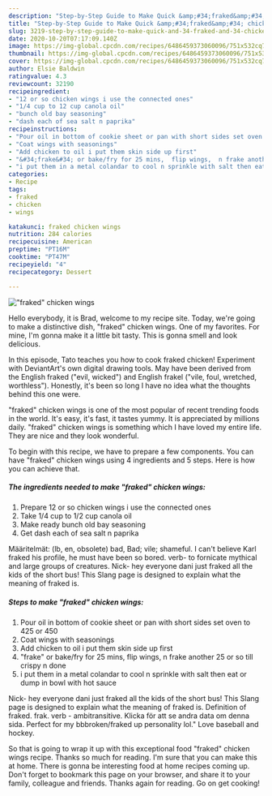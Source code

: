 ```yaml
---
description: "Step-by-Step Guide to Make Quick &amp;#34;fraked&amp;#34; chicken wings"
title: "Step-by-Step Guide to Make Quick &amp;#34;fraked&amp;#34; chicken wings"
slug: 3219-step-by-step-guide-to-make-quick-and-34-fraked-and-34-chicken-wings
date: 2020-10-20T07:17:09.140Z
image: https://img-global.cpcdn.com/recipes/6486459373060096/751x532cq70/fraked-chicken-wings-recipe-main-photo.jpg
thumbnail: https://img-global.cpcdn.com/recipes/6486459373060096/751x532cq70/fraked-chicken-wings-recipe-main-photo.jpg
cover: https://img-global.cpcdn.com/recipes/6486459373060096/751x532cq70/fraked-chicken-wings-recipe-main-photo.jpg
author: Elsie Baldwin
ratingvalue: 4.3
reviewcount: 32190
recipeingredient:
- "12 or so chicken wings i use the connected ones"
- "1/4 cup to 12 cup canola oil"
- "bunch old bay seasoning"
- "dash each of sea salt n paprika"
recipeinstructions:
- "Pour oil in bottom of cookie sheet or pan with short sides set oven to 425 or 450"
- "Coat wings with seasonings"
- "Add chicken to oil i put them skin side up first"
- "&#34;frake&#34; or bake/fry for 25 mins,  flip wings,  n frake another 25 or so till crispy n done"
- "i put them in a metal colandar to cool n sprinkle with salt then eat or dump in bowl with hot sauce"
categories:
- Recipe
tags:
- fraked
- chicken
- wings

katakunci: fraked chicken wings 
nutrition: 284 calories
recipecuisine: American
preptime: "PT16M"
cooktime: "PT47M"
recipeyield: "4"
recipecategory: Dessert

---
```



![&#34;fraked&#34; chicken wings](https://img-global.cpcdn.com/recipes/6486459373060096/751x532cq70/fraked-chicken-wings-recipe-main-photo.jpg)

Hello everybody, it is Brad, welcome to my recipe site. Today, we're going to make a distinctive dish, &#34;fraked&#34; chicken wings. One of my favorites. For mine, I'm gonna make it a little bit tasty. This is gonna smell and look delicious.

In this episode, Tato teaches you how to cook fraked chicken! Experiment with DeviantArt&#39;s own digital drawing tools. May have been derived from the English fraked ‎(&#34;evil, wicked&#34;) and English frakel ‎(&#34;vile, foul, wretched, worthless&#34;). Honestly, it&#39;s been so long I have no idea what the thoughts behind this one were.

&#34;fraked&#34; chicken wings is one of the most popular of recent trending foods in the world. It's easy, it's fast, it tastes yummy. It is appreciated by millions daily. &#34;fraked&#34; chicken wings is something which I have loved my entire life. They are nice and they look wonderful.


To begin with this recipe, we have to prepare a few components. You can have &#34;fraked&#34; chicken wings using 4 ingredients and 5 steps. Here is how you can achieve that.

<!--inarticleads1-->

##### The ingredients needed to make &#34;fraked&#34; chicken wings:

1. Prepare 12 or so chicken wings i use the connected ones
1. Take 1/4 cup to 1/2 cup canola oil
1. Make ready bunch old bay seasoning
1. Get dash each of sea salt n paprika


Määritelmät: (lb, en, obsolete) bad, Bad; vile; shameful. I can&#39;t believe Karl fraked his profile, he must have been so bored. verb- to fornicate mythical and large groups of creatures. Nick- hey everyone dani just fraked all the kids of the short bus! This Slang page is designed to explain what the meaning of fraked is. 

<!--inarticleads2-->

##### Steps to make &#34;fraked&#34; chicken wings:

1. Pour oil in bottom of cookie sheet or pan with short sides set oven to 425 or 450
1. Coat wings with seasonings
1. Add chicken to oil i put them skin side up first
1. &#34;frake&#34; or bake/fry for 25 mins,  flip wings,  n frake another 25 or so till crispy n done
1. i put them in a metal colandar to cool n sprinkle with salt then eat or dump in bowl with hot sauce


Nick- hey everyone dani just fraked all the kids of the short bus! This Slang page is designed to explain what the meaning of fraked is. Definition of fraked. frak. verb - ambitransitive. Klicka för att se andra data om denna sida. Perfect for my bbbroken/fraked up personality lol.&#34; Love baseball and hockey. 

So that is going to wrap it up with this exceptional food &#34;fraked&#34; chicken wings recipe. Thanks so much for reading. I'm sure that you can make this at home. There is gonna be interesting food at home recipes coming up. Don't forget to bookmark this page on your browser, and share it to your family, colleague and friends. Thanks again for reading. Go on get cooking!
